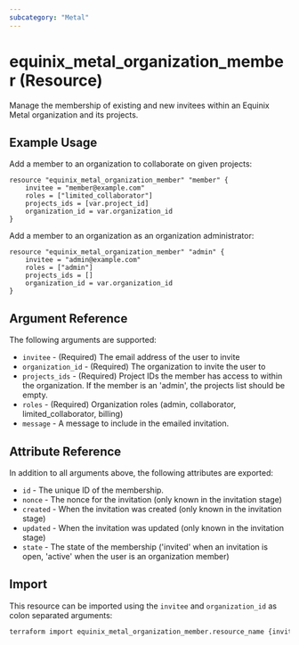 ```yaml
---
subcategory: "Metal"
---
```


# equinix_metal_organization_member (Resource)

Manage the membership of existing and new invitees within an Equinix Metal organization and its projects.

## Example Usage

Add a member to an organization to collaborate on given projects:

```hcl
resource "equinix_metal_organization_member" "member" {
    invitee = "member@example.com"
    roles = ["limited_collaborator"]
    projects_ids = [var.project_id]
    organization_id = var.organization_id
}
```

Add a member to an organization as an organization administrator:

```hcl
resource "equinix_metal_organization_member" "admin" {
    invitee = "admin@example.com"
    roles = ["admin"]
    projects_ids = []
    organization_id = var.organization_id
}
```

## Argument Reference

The following arguments are supported:

* `invitee` - (Required) The email address of the user to invite
* `organization_id` - (Required) The organization to invite the user to
* `projects_ids` - (Required) Project IDs the member has access to within the organization. If the member is an 'admin', the projects list should be empty.
* `roles` - (Required) Organization roles (admin, collaborator, limited_collaborator, billing)
* `message` - A message to include in the emailed invitation.

## Attribute Reference

In addition to all arguments above, the following attributes are exported:

* `id` - The unique ID of the membership.
* `nonce` - The nonce for the invitation (only known in the invitation stage)
* `created` - When the invitation was created (only known in the invitation stage)
* `updated` - When the invitation was updated (only known in the invitation stage)
* `state` - The state of the membership ('invited' when an invitation is open, 'active' when the user is an organization member)

## Import

This resource can be imported using the `invitee` and `organization_id` as colon separated arguments:

```sh
terraform import equinix_metal_organization_member.resource_name {invitee}:{organization_id}
```
